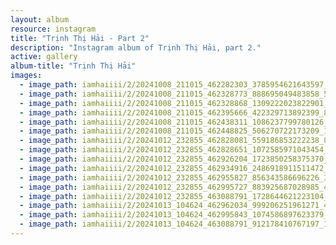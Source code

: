 ```yaml
---
layout: album
resource: instagram
title: "Trịnh Thị Hải - Part 2"
description: "Instagram album of Trịnh Thị Hải, part 2."
active: gallery
album-title: "Trịnh Thị Hải"
images:
  - image_path: iamhaiiii/2/20241008_211015_462282303_3785954621643597_6833368935456492624_n.jpg
  - image_path: iamhaiiii/2/20241008_211015_462328773_888695049483858_5910840250159945913_n.jpg
  - image_path: iamhaiiii/2/20241008_211015_462328868_1309222023822901_8937526962231524560_n.jpg
  - image_path: iamhaiiii/2/20241008_211015_462395666_422329713892399_803603937995492469_n.jpg
  - image_path: iamhaiiii/2/20241008_211015_462438311_1086237799780126_1698596016591097297_n.jpg
  - image_path: iamhaiiii/2/20241008_211015_462448825_506270722173209_179786860483791517_n.jpg
  - image_path: iamhaiiii/2/20241012_232855_462828081_559186853222238_8306735601559997014_n.jpg
  - image_path: iamhaiiii/2/20241012_232855_462828651_1072585971043454_6221072340751080572_n.jpg
  - image_path: iamhaiiii/2/20241012_232855_462926204_1723850258375370_7742982681377839405_n.jpg
  - image_path: iamhaiiii/2/20241012_232855_462934916_2486918911511472_2994880019891190160_n.jpg
  - image_path: iamhaiiii/2/20241012_232855_462955827_856343586696226_3467890083726604833_n.jpg
  - image_path: iamhaiiii/2/20241012_232855_462995727_883925687028985_485504750276817009_n.jpg
  - image_path: iamhaiiii/2/20241012_232855_463088791_1728644621223104_8205953182465827807_n.jpg
  - image_path: iamhaiiii/2/20241013_104624_462962034_999206251961271_4037989262543732445_n.jpg
  - image_path: iamhaiiii/2/20241013_104624_462995843_1074586897623379_864467059425990144_n.jpg
  - image_path: iamhaiiii/2/20241013_104624_463088791_912178410767197_1911921664088314591_n.jpg
---
```

